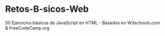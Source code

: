 # Retos-B-sicos-Web
50 Ejercicios básicos de JavaScript en HTML - Basados en W3schools.com &amp; FreeCodeCamp.org

